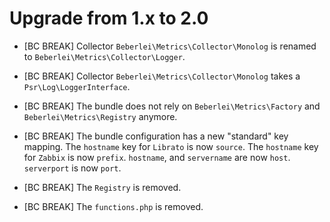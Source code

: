 Upgrade from 1.x to 2.0
=======================

* [BC BREAK] Collector `Beberlei\Metrics\Collector\Monolog` is renamed to `Beberlei\Metrics\Collector\Logger`.

* [BC BREAK] Collector `Beberlei\Metrics\Collector\Monolog` takes a `Psr\Log\LoggerInterface`.

* [BC BREAK] The bundle does not rely on `Beberlei\Metrics\Factory` and `Beberlei\Metrics\Registry` anymore.

* [BC BREAK] The bundle configuration has a new "standard" key mapping. The
`hostname` key for `Librato` is now `source`. The `hostname` key for `Zabbix` is
now `prefix`. `hostname`, and `servername` are now `host`. `serverport` is now
`port`.

* [BC BREAK] The `Registry` is removed.

* [BC BREAK] The `functions.php` is removed.
